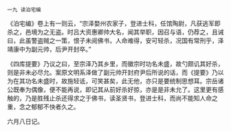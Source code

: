     一九 读泊宅编 

   《泊宅编》卷上有一则云，“宗泽婺州农家子，登进士科，任馆陶尉，凡获逃军即杀之，邑境为之无盗。时吕大资惠卿帅大名，闻其举职，因召与语，仍荐之，且诫曰，此虽警盗贼之一策，恨子未阅佛书，人命难得，安可轻杀，况国有常刑乎，泽靖康中为副元帅，后尹开封卒。”

   《四库提要》乃议之曰，至宗泽乃其乡里，而徽宗时功名未盛，故勺颇讥其好杀，则是非未必尽允。案原文明系泽做了副元帅开封府尹后所说的话，而《提要》乃以为在其功名未盛时，故施轻诋，可笑甚矣，此无他，亦只是要统制思想耳。宗岳诸公既奉为偶像，便不能再说，即记其从前好杀好掠，亦是是非未允了。这里更有感触的，乃是胜残止杀还得求之于佛书，读圣贤书，登进士科，而尚不能知人命之重，念之郁郁不快者久之。

   六月八日记。

